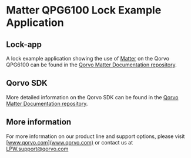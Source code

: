 # Matter QPG6100 Lock Example Application

## Lock-app

A lock example application showing the use of
[Matter](https://github.com/project-chip/connectedhomeip) on the Qorvo QPG6100
can be found in the [Qorvo Matter Documentation repository](https://github.com/Qorvo/qpg-connectedhomeip/blob/master/examples/lock-app/APPLICATION.md).

## Qorvo SDK

More detailed information on the Qorvo SDK can be found in the
[Qorvo Matter Documentation repository](https://github.com/Qorvo/qpg-connectedhomeip/blob/master/qpg6100/doc/README.md).

## More information

For more information on our product line and support options,
please visit [www.qorvo.com](www.qorvo.com)
or contact us at <LPW.support@qorvo.com>

